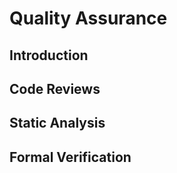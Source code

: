 <link rel="stylesheet" href="{{baseUrl}}/css/textbook.css">

<div class="website-content">

# Quality Assurance

## Introduction
<panel header="================================================================"
    type="seamless" alt="introduction">
  <include src="introduction/index.md#main" />
</panel>

## Code Reviews
<panel header="================================================================"
    type="seamless" alt="code reviews">
  <include src="codeReviews/index.md#main" />
</panel>

## Static Analysis
<panel header="================================================================"
    type="seamless" alt="static analysis">
  <include src="staticAnalysis/index.md#main" />
</panel>

## Formal Verification
<panel header="================================================================"
    type="seamless" alt="formal verification">
  <include src="formalVerification/index.md#main" />
</panel>

</div>
